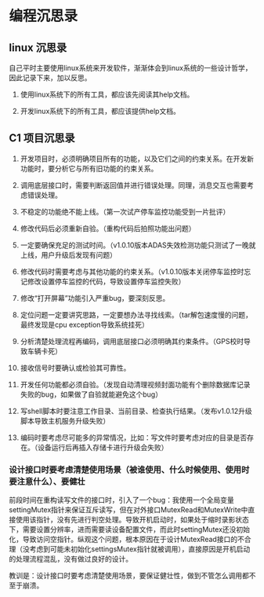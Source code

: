 # 编程沉思录

## linux 沉思录

自己平时主要使用linux系统来开发软件，渐渐体会到linux系统的一些设计哲学，因此记录下来，加以反思。

1. 使用linux系统下的所有工具，都应该先阅读其help文档。

2. 开发linux系统下的所有工具，都应该提供help文档。

## C1 项目沉思录

1. 开发项目时，必须明确项目所有的功能，以及它们之间的约束关系。在开发新功能时，要分析它与所有旧功能的约束关系。

2. 调用底层接口时，需要判断返回值并进行错误处理。同理，消息交互也需要考虑错误处理。

3. 不稳定的功能绝不能上线。（第一次试产停车监控功能受到一片批评）

4. 修改代码后必须重新自验。（重构代码后拍照功能出问题）

5. 一定要确保充足的测试时间。（v1.0.10版本ADAS失效检测功能只测试了一晚就上线，用户升级后发现有问题）

6. 修改代码时需要考虑与其他功能的约束关系。（v1.0.10版本关闭停车监控时忘记修改设置停车监控的代码，导致设置停车监控失败）

7. 修改“打开屏幕”功能引入严重bug，要深刻反思。

8. 定位问题一定要讲究思路，一定要想办法寻找线索。（tar解包速度慢的问题，最终发现是cpu exception导致系统挂死）

9. 分析清楚处理流程再编码，调用底层接口必须明确其约束条件。（GPS校时导致车辆卡死）

10. 接收信号时要确认或检验其可靠性。

11. 开发任何功能都必须自验。（发现自动清理视频封面功能有个删除数据库记录失败的bug，如果做了自验就能避免这个bug）

12. 写shell脚本时要注意工作目录、当前目录、检查执行结果。（发布v1.0.12升级脚本导致主机服务升级失败）

13. 编码时要考虑尽可能多的异常情况，比如：写文件时要考虑对应的目录是否存在。（设备运行后再插入存储卡进行升级会失败）

### 设计接口时要考虑清楚使用场景（被谁使用、什么时候使用、使用时要注意什么）、要健壮

前段时间在重构读写文件的接口时，引入了一个bug：我使用一个全局变量settingMutex指针来保证互斥读写，但在对外接口MutexRead和MutexWrite中直接使用该指针，没有先进行判空处理。导致开机启动时，如果处于缩时录影状态下，需要设置分辨率，进而需要读设备配置文件，而此时settingMutex还没初始化，导致访问空指针。纵观这个问题，根本原因在于设计MutexRead接口的不合理（没考虑到可能未初始化settingsMutex指针就被调用），直接原因是开机启动的处理流程混乱，没有做过良好的设计。

教训是：设计接口时要考虑清楚使用场景，要保证健壮性，做到不管怎么调用都不至于崩溃。
